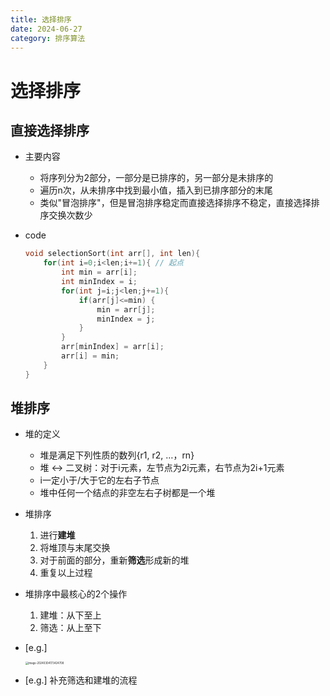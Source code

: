 ```yaml
---
title: 选择排序
date: 2024-06-27
category: 排序算法
---
```


# 选择排序

## 直接选择排序

- 主要内容
  - 将序列分为2部分，一部分是已排序的，另一部分是未排序的
  - 遍历n次，从未排序中找到最小值，插入到已排序部分的末尾
  - 类似"冒泡排序"，但是冒泡排序稳定而直接选择排序不稳定，直接选择排序交换次数少

- code

  ```cpp
  void selectionSort(int arr[], int len){
      for(int i=0;i<len;i+=1){ // 起点
          int min = arr[i];
          int minIndex = i;
          for(int j=i;j<len;j+=1){
              if(arr[j]<=min) {
                  min = arr[j];
                  minIndex = j;
              }
          }
          arr[minIndex] = arr[i];
          arr[i] = min;
      }
  }
  ```

  

## 堆排序

- 堆的定义

  - 堆是满足下列性质的数列{r1, r2, …，rn}
  - 堆 <-> 二叉树：对于i元素，左节点为2i元素，右节点为2i+1元素
  - i一定小于/大于它的左右子节点
  - 堆中任何一个结点的非空左右子树都是一个堆

- 堆排序

  1. 进行**建堆**
  2. 将堆顶与末尾交换
  3. 对于前面的部分，重新**筛选**形成新的堆
  4. 重复以上过程

- 堆排序中最核心的2个操作

  1. 建堆：从下至上
  2. 筛选：从上至下

- [e.g.] 

  <img src="C:\Users\16330\AppData\Roaming\Typora\typora-user-images\image-20240304173424708.png" alt="image-20240304173424708" style="zoom:30%;" />

- [e.g.] 补充筛选和建堆的流程
